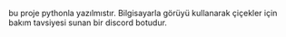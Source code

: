 bu proje pythonla yazılmıstır. Bilgisayarla görüyü kullanarak çiçekler için bakım tavsiyesi sunan bir discord botudur.
